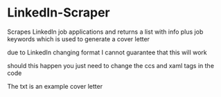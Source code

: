 # LinkedIn-Scraper
Scrapes LinkedIn job applications and returns a list with info plus job keywords which is used to generate a cover letter

due to LinkedIn changing format I cannot guarantee that this will work 

should this happen you just need to change the ccs and xaml tags in the code

The txt is an example cover letter

